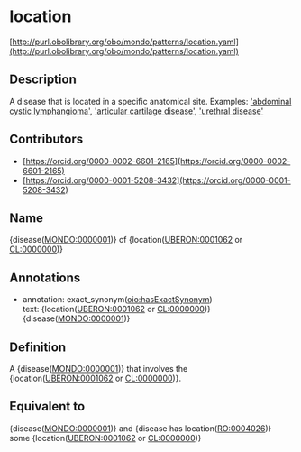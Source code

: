 # location 

[http://purl.obolibrary.org/obo/mondo/patterns/location.yaml](http://purl.obolibrary.org/obo/mondo/patterns/location.yaml)
## Description 

A disease that is located in a specific anatomical site.
Examples: ['abdominal cystic lymphangioma'](http://purl.obolibrary.org/obo/MONDO_0021726), ['articular cartilage disease'](http://purl.obolibrary.org/obo/MONDO_0003816), ['urethral disease'](http://purl.obolibrary.org/obo/MONDO_0004184)
## Contributors 
* [https://orcid.org/0000-0002-6601-2165](https://orcid.org/0000-0002-6601-2165) 
* [https://orcid.org/0000-0001-5208-3432](https://orcid.org/0000-0001-5208-3432) 
## Name 

{disease\([MONDO:0000001](http://purl.obolibrary.org/obo/MONDO_0000001)\)} of {location\([UBERON:0001062](http://purl.obolibrary.org/obo/UBERON_0001062) or [CL:0000000](http://purl.obolibrary.org/obo/CL_0000000)\)}

## Annotations 

* annotation: exact_synonym\([oio:hasExactSynonym](http://purl.obolibrary.org/obo/oio_hasExactSynonym)\)  
text: {location\([UBERON:0001062](http://purl.obolibrary.org/obo/UBERON_0001062) or [CL:0000000](http://purl.obolibrary.org/obo/CL_0000000)\)} {disease\([MONDO:0000001](http://purl.obolibrary.org/obo/MONDO_0000001)\)}

## Definition 

A {disease\([MONDO:0000001](http://purl.obolibrary.org/obo/MONDO_0000001)\)} that involves the {location\([UBERON:0001062](http://purl.obolibrary.org/obo/UBERON_0001062) or [CL:0000000](http://purl.obolibrary.org/obo/CL_0000000)\)}.

## Equivalent to 

{disease\([MONDO:0000001](http://purl.obolibrary.org/obo/MONDO_0000001)\)} and {disease has location\([RO:0004026](http://purl.obolibrary.org/obo/RO_0004026)\)} some {location\([UBERON:0001062](http://purl.obolibrary.org/obo/UBERON_0001062) or [CL:0000000](http://purl.obolibrary.org/obo/CL_0000000)\)}

